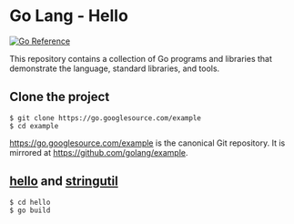# Go Lang - Hello

[![Go Reference](https://pkg.go.dev/badge/golang.org/x/example.svg)](https://pkg.go.dev/golang.org/x/example)

This repository contains a collection of Go programs and libraries that
demonstrate the language, standard libraries, and tools.

## Clone the project

```
$ git clone https://go.googlesource.com/example
$ cd example
```
https://go.googlesource.com/example is the canonical Git repository.
It is mirrored at https://github.com/golang/example.
## [hello](hello/) and [stringutil](stringutil/)

```
$ cd hello
$ go build